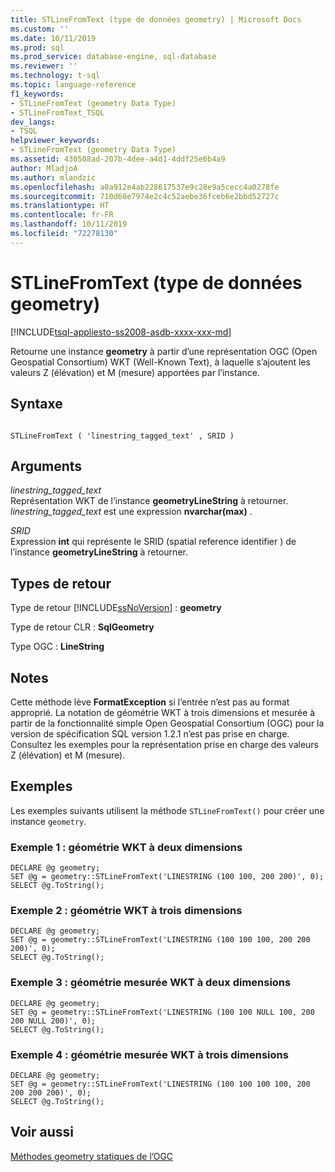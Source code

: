 ```yaml
---
title: STLineFromText (type de données geometry) | Microsoft Docs
ms.custom: ''
ms.date: 10/11/2019
ms.prod: sql
ms.prod_service: database-engine, sql-database
ms.reviewer: ''
ms.technology: t-sql
ms.topic: language-reference
f1_keywords:
- STLineFromText (geometry Data Type)
- STLineFromText_TSQL
dev_langs:
- TSQL
helpviewer_keywords:
- STLineFromText (geometry Data Type)
ms.assetid: 430508ad-207b-4dee-a4d1-4ddf25e6b4a9
author: MladjoA
ms.author: mlandzic
ms.openlocfilehash: a0a912e4ab228617537e9c28e9a5cecc4a0278fe
ms.sourcegitcommit: 710d60e7974e2c4c52aebe36fceb6e2bbd52727c
ms.translationtype: HT
ms.contentlocale: fr-FR
ms.lasthandoff: 10/11/2019
ms.locfileid: "72278130"
---
```

# <a name="stlinefromtext-geometry-data-type"></a>STLineFromText (type de données geometry)
[!INCLUDE[tsql-appliesto-ss2008-asdb-xxxx-xxx-md](../../includes/tsql-appliesto-ss2008-asdb-xxxx-xxx-md.md)]

Retourne une instance **geometry** à partir d’une représentation OGC (Open Geospatial Consortium) WKT (Well-Known Text), à laquelle s’ajoutent les valeurs Z (élévation) et M (mesure) apportées par l’instance.
  
## <a name="syntax"></a>Syntaxe  
  
```  
  
STLineFromText ( 'linestring_tagged_text' , SRID )  
```  
  
## <a name="arguments"></a>Arguments  
 *linestring_tagged_text*  
 Représentation WKT de l’instance **geometryLineString** à retourner. *linestring_tagged_text* est une expression **nvarchar(max)** .  
  
 *SRID*  
 Expression **int** qui représente le SRID (spatial reference identifier ) de l’instance **geometryLineString** à retourner.  
  
## <a name="return-types"></a>Types de retour  
 Type de retour [!INCLUDE[ssNoVersion](../../includes/ssnoversion-md.md)] : **geometry**  
  
 Type de retour CLR : **SqlGeometry**  
  
 Type OGC : **LineString**  
  
## <a name="remarks"></a>Notes  
Cette méthode lève **FormatException** si l’entrée n’est pas au format approprié. La notation de géométrie WKT à trois dimensions et mesurée à partir de la fonctionnalité simple Open Geospatial Consortium (OGC) pour la version de spécification SQL version 1.2.1 n’est pas prise en charge. Consultez les exemples pour la représentation prise en charge des valeurs Z (élévation) et M (mesure).
  
## <a name="examples"></a>Exemples  
 Les exemples suivants utilisent la méthode `STLineFromText()` pour créer une instance `geometry`.

### <a name="example-1-two-dimension-geometry-wkt"></a>Exemple 1 : géométrie WKT à deux dimensions
```  
DECLARE @g geometry;  
SET @g = geometry::STLineFromText('LINESTRING (100 100, 200 200)', 0);  
SELECT @g.ToString();  
```  
  
### <a name="example-2-three-dimension-geometry-wkt"></a>Exemple 2 : géométrie WKT à trois dimensions
```  
DECLARE @g geometry;  
SET @g = geometry::STLineFromText('LINESTRING (100 100 100, 200 200 200)', 0);  
SELECT @g.ToString();  
``` 

### <a name="example-3-two-dimension-measured-geometry-wkt"></a>Exemple 3 : géométrie mesurée WKT à deux dimensions
```  
DECLARE @g geometry;  
SET @g = geometry::STLineFromText('LINESTRING (100 100 NULL 100, 200 200 NULL 200)', 0);  
SELECT @g.ToString();  
``` 

### <a name="example-4-three-dimension-measured-geometry-wkt"></a>Exemple 4 : géométrie mesurée WKT à trois dimensions
```  
DECLARE @g geometry;  
SET @g = geometry::STLineFromText('LINESTRING (100 100 100 100, 200 200 200 200)', 0);  
SELECT @g.ToString();  
``` 
## <a name="see-also"></a>Voir aussi  
 [Méthodes geometry statiques de l’OGC](../../t-sql/spatial-geometry/ogc-static-geometry-methods.md)  
  
  


